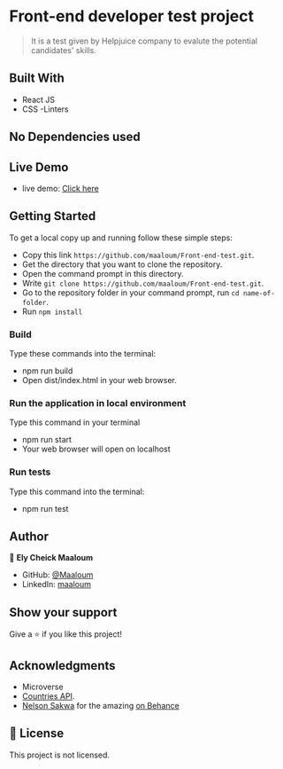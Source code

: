 # Front-end developer test project

> It is a test given by Helpjuice company to evalute the potential candidates' skills.



## Built With
- React JS
- CSS
-Linters

## No Dependencies used

## Live Demo

- live demo: [Click here](https://638e231a0bb60949f832cea3--loquacious-kelpie-392c8a.netlify.app/)



## Getting Started

To get a local copy up and running follow these simple steps:

- Copy this link `https://github.com/maaloum/Front-end-test.git`.
- Get the directory that you want to clone the repository.
- Open the command prompt in this directory.
- Write `git clone https://github.com/maaloum/Front-end-test.git`.
- Go to the repository folder in your command prompt, run `cd name-of-folder`.
- Run `npm install`

### Build

Type these commands into the terminal:

- npm run build
- Open dist/index.html in your web browser.

### Run the application in local environment

Type this command in your terminal

- npm run start
- Your web browser will open on localhost

### Run tests

Type this command into the terminal:

- npm run test

## Author

👤 **Ely Cheick Maaloum**

- GitHub: [@Maaloum](https://github.com/maaloum)
- LinkedIn: [maaloum](https://www.linkedin.com/in/ely-cheikh-maaloum-075a79135/)


## Show your support

Give a ⭐️ if you like this project!

## Acknowledgments

- Microverse
- [Countries API](https://restcountries.com/v3.1/all).
- [ Nelson Sakwa](https://www.behance.net/sakwadesignstudio) for the amazing [on Behance](<https://www.behance.net/gallery/31579789/Ballhead-App-(Free-PSDs)>)

## 📝 License

This project is not licensed.

